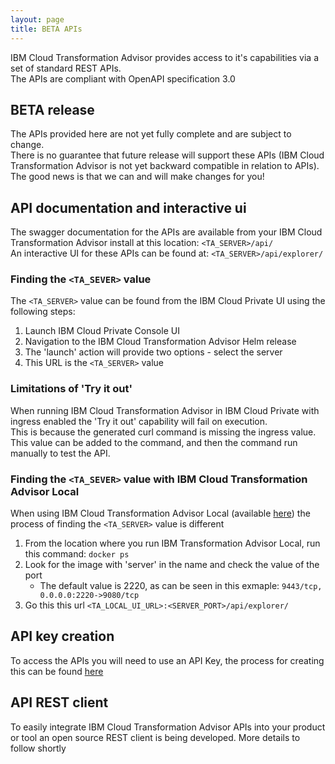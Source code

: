 ```yaml
---
layout: page
title: BETA APIs
---
```

IBM Cloud Transformation Advisor provides access to it's capabilities via a set of standard REST APIs.    
The APIs are compliant with OpenAPI specification 3.0    
	
## BETA release
The APIs provided here are not yet fully complete and are subject to change.    
There is no guarantee that future release will support these APIs (IBM Cloud Transformation Advisor is not yet backward compatible in relation to APIs).     
The good news is that we can and will make changes for you!
	
## API documentation and interactive ui
The swagger documentation for the APIs are available from your IBM Cloud Transformation Advisor install at this location: `<TA_SERVER>/api/`   
An interactive UI for these APIs can be found at: `<TA_SERVER>/api/explorer/`

### Finding the `<TA_SEVER>` value    
The `<TA_SERVER>` value can be found from the IBM Cloud Private UI using the following steps:
1. Launch IBM Cloud Private Console UI
1. Navigation to the IBM Cloud Transformation Advisor Helm release
1. The 'launch' action will provide two options - select the server
1. This URL is the `<TA_SERVER>` value

### Limitations of 'Try it out'    
When running IBM Cloud Transformation Advisor in IBM Cloud Private with ingress enabled the 'Try it out' capability will fail on execution.    
This is because the generated curl command is missing the ingress value.    
This value can be added to the command, and then the command run manually to test the API.    

### Finding the `<TA_SEVER>` value with IBM Cloud Transformation Advisor Local   
When using IBM Cloud Transformation Advisor Local (available [here](https://www.ibm.com/cloud/garage/practices/learn/ibm-transformation-advisor)) the process of finding the `<TA_SERVER>` value is different
1. From the location where you run IBM Transformation Advisor Local, run this command: `docker ps`
1. Look for the image with 'server' in the name and check the value of the port
    - The default value is 2220, as can be seen in this exmaple: `9443/tcp, 0.0.0.0:2220->9080/tcp`
1. Go this this url `<TA_LOCAL_UI_URL>:<SERVER_PORT>/api/explorer/`

## API key creation	
To access the APIs you will need to use an API Key, the process for creating this can be found [here](./APIKey_creation_in_ICP.md)

## API REST client
To easily integrate IBM Cloud Transformation Advisor APIs into your product or tool an open source REST client is being developed. More details to follow shortly
